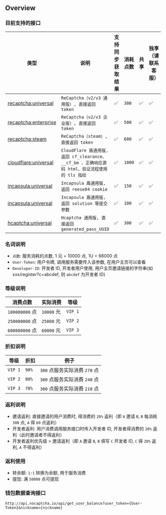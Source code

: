 ## Overview

### 目前支持的接口

| 类型                                                     | 说明                                                                     | 支持同步获取结果 | 消耗点数   | 共享 | 独享（请联系客服） |
|--------------------------------------------------------|------------------------------------------------------------------------|----------|--------|----|-----------|
| [recaptcha:universal](api.nocaptcha.io/recaptcha.md)   | `ReCaptcha（v2/v3 通用版）, 直接返回 token`                                     | ✅        | `300`  | ✅  | ✅         |
| [recaptcha:enterprise](api.nocaptcha.io/recaptcha.md)  | `ReCaptcha（v2/v3 企业版）, 直接返回 token`                                     | ✅        | `500`  | ✅  | ✅         |
| [recaptcha:steam](api.nocaptcha.io/recaptcha.md)       | `ReCaptcha（steam）, 直接返回 token`                                         | ✅        | `600`  | ✅  | ✅         |
| [cloudflare:universal](api.nocaptcha.io/cloudflare.md) | `CloudFlare 盾通用版, 返回 cf_clearance、__cf_bm 、正确响应源码 html、验证流程使用的 tls 指纹` | ✅        | `1000` | ✅  | ✅         |
| [incapsula:universal](api.nocaptcha.io/incapsula.md)   | `Incapsula 盾通用版, 返回 reese84 cookie`                                    | ✅        | `150`  | ✅  | ✅         |
| [incapsula:universal](api.nocaptcha.io/incapsula.md)   | `Incapsula 盾通用版, 返回 solution 等提交参数`                                    | ✅        | `100`  | ✅  | ✅         |
| [hcaptcha:universal](api.nocaptcha.io/hcaptcha.md)     | `Hcaptcha 通用版, 直接返回 generated_pass_UUID`                               | ✅        | `300`  | ✅  | ✅         |

### 名词说明

* `点数`: 服务消耗的点数, 1 元 = 10000 点, 1U = 66000 点
* `User-Token`: 用户令牌, 调用服务需要传入该参数, 在用户主页可以查看
* `Developer-ID`: 开发者 ID, 开发者用户使用, 用户主页邀请链接的字符串(如 xxx/register?c=abcdef, 则 `abcdef` 为开发者 ID)

### 等级说明

| 消费点数          | 实际消费      | 等级      |
|---------------|-----------|---------|
| `100000000` 点 | `10000` 元 | `VIP 1` |
| `250000000` 点 | `25000` 元 | `VIP 2` |
| `600000000` 点 | `60000` 元 | `VIP 3` |

### 折扣说明

| 等级      | 折扣    | 例子                    |
|---------|-------|-----------------------|
| `VIP 1` | `90%` | `300` 点服务实际消费 `270` 点 |
| `VIP 2` | `80%` | `300` 点服务实际消费 `240` 点 |
| `VIP 3` | `70%` | `300` 点服务实际消费 `210` 点 |

### 返利说明

* 邀请返利: 直接邀请的用户消费时, 得消费的 `20%` 返利（即 `A` 邀请 `B`, `B` 每消耗 `300` 点, `A` 得 `60` 点返利）
* 开发者返利: 用户消费调用服务接口时传入开发者 ID, 开发者得消费的 `20%` 返利（此时邀请者不得返利）
* 开发者返利优先级 > 邀请返利（即 `A` 邀请 `B`, `B` 填写 `C` 开发者 ID, `C` 得 `20%` 返利, `A` 不得返利）

### 返利使用

* 转余额: `1:1` 转换为余额, 用于服务消费
* 提现: 满 `50000` 点可提现

### 钱包数据查询接口

```angular2html
http://api.nocaptcha.io/api/get_user_balance?user_token={User-Token}&nickname={nickname}
```
